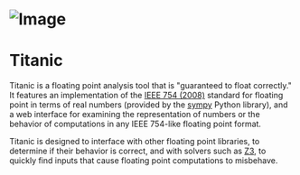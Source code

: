 # ![Image](../master/www/piceberg_full.png?raw=true)

# Titanic

Titanic is a floating point analysis tool that is "guaranteed to float correctly."
It features an implementation of the [IEEE 754 (2008)](http://ieeexplore.ieee.org/document/4610935/) standard for floating point
in terms of real numbers (provided by the [sympy](http://www.sympy.org/en/index.html) Python library), and a web
interface for examining the representation of numbers or the behavior of
computations in any IEEE 754-like floating point format.

Titanic is designed to interface with other floating point libraries, to determine
if their behavior is correct, and with solvers such as [Z3](https://github.com/Z3Prover/z3), to quickly find inputs
that cause floating point computations to misbehave.
